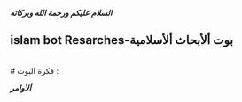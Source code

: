 ***السلام عليكم ورحمة الله وبركاته***<br />
## islam bot Resarches-بوت ألأبحاث ألأسلامية 
<br />
# فكرة البوت : 
<br />

***ألأوامر***


